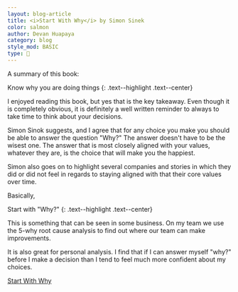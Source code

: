 ```yaml
---
layout: blog-article
title: <i>Start With Why</i> by Simon Sinek
color: salmon
author: Devan Huapaya
category: blog
style_mod: BASIC
type: 📘
---
```


A summary of this book:

Know why you are doing things
{: .text--highlight .text--center}

I enjoyed reading this book, but yes that is the key takeaway. Even though it is completely obvious, it is definitely a well written reminder to always to take time to think about your decisions.

Simon Sinok suggests, and I agree that for any choice you make you should be able to answer the question "Why?" The answer doesn't have to be the wisest one. The answer that is most closely aligned with your values, whatever they are, is the choice that will make you the happiest.

Simon also goes on to highlight several companies and stories in which they did or did not feel in regards to staying aligned with that their core values over time.

Basically,

Start with "Why?"
{: .text--highlight .text--center}

This is something that can be seen in some business. On my team we use the 5-why root cause analysis to find out where our team can make improvements.

It is also great for personal analysis. I find that if I can answer myself "why?" before I make a decision than I tend to feel much more confident about my choices.

[Start With Why](https://www.amazon.com/Start-Why-Leaders-Inspire-Everyone/dp/1591846447)
